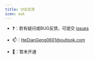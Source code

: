```yaml
---
title: 讨论交流
icon: ask
---
```


- ❓：若有疑问或BUG反馈，可提交 [issues](https://github.com/MyHdg0601/xiaohejs/issues)

- 📫：[HeDianGeng0601@outlook.com](mailto:HeDianGeng0601@outlook.com)

- 🐧：暂未开通